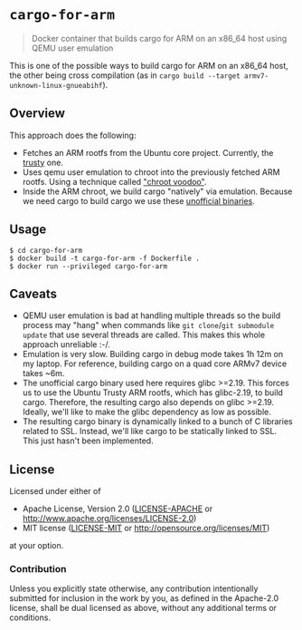 # `cargo-for-arm`

> Docker container that builds cargo for ARM on an x86_64 host using QEMU user emulation

This is one of the possible ways to build cargo for ARM on an x86_64 host, the other being cross
compilation (as in `cargo build --target armv7-unknown-linux-gnueabihf`).

## Overview

This approach does the following:

- Fetches an ARM rootfs from the Ubuntu core project. Currently, the [trusty] one.
- Uses qemu user emulation to chroot into the previously fetched ARM rootfs. Using a technique
    called ["chroot voodoo"].
- Inside the ARM chroot, we build cargo "natively" via emulation. Because we need cargo to build
    cargo we use these [unofficial binaries].

[trusty]: http://cdimage.ubuntu.com/ubuntu-core/releases/trusty/release/ubuntu-core-14.04.4-core-armhf.tar.gz
["chroot voodoo"]: https://gist.github.com/mikkeloscar/a85b08881c437795c1b9
[unofficial binaries]: https://github.com/warricksothr/RustBuild#nightly

## Usage

```
$ cd cargo-for-arm
$ docker build -t cargo-for-arm -f Dockerfile .
$ docker run --privileged cargo-for-arm
```

## Caveats

- QEMU user emulation is bad at handling multiple threads so the build process may "hang" when
    commands like `git clone`/`git submodule update` that use several threads are called. This
    makes this whole approach unreliable :-/.
- Emulation is very slow. Building cargo in debug mode takes 1h 12m on my laptop. For reference,
    building cargo on a quad core ARMv7 device takes ~6m.
- The unofficial cargo binary used here requires glibc >=2.19. This forces us to use the Ubuntu
    Trusty ARM rootfs, which has glibc-2.19, to build cargo. Therefore, the resulting cargo also
    depends on glibc >=2.19. Ideally, we'll like to make the glibc dependency as low as possible.
- The resulting cargo binary is dynamically linked to a bunch of C libraries related to SSL.
    Instead, we'll like cargo to be statically linked to SSL. This just hasn't been implemented.

## License

Licensed under either of

- Apache License, Version 2.0 ([LICENSE-APACHE](LICENSE-APACHE) or
  http://www.apache.org/licenses/LICENSE-2.0)
- MIT license ([LICENSE-MIT](LICENSE-MIT) or http://opensource.org/licenses/MIT)

at your option.

### Contribution

Unless you explicitly state otherwise, any contribution intentionally submitted for inclusion in the
work by you, as defined in the Apache-2.0 license, shall be dual licensed as above, without any
additional terms or conditions.
